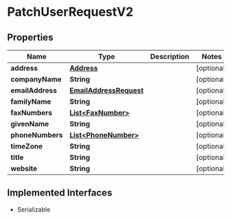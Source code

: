

# PatchUserRequestV2


## Properties

| Name | Type | Description | Notes |
|------------ | ------------- | ------------- | -------------|
|**address** | [**Address**](Address.md) |  |  [optional] |
|**companyName** | **String** |  |  [optional] |
|**emailAddress** | [**EmailAddressRequest**](EmailAddressRequest.md) |  |  [optional] |
|**familyName** | **String** |  |  [optional] |
|**faxNumbers** | [**List&lt;FaxNumber&gt;**](FaxNumber.md) |  |  [optional] |
|**givenName** | **String** |  |  [optional] |
|**phoneNumbers** | [**List&lt;PhoneNumber&gt;**](PhoneNumber.md) |  |  [optional] |
|**timeZone** | **String** |  |  [optional] |
|**title** | **String** |  |  [optional] |
|**website** | **String** |  |  [optional] |


## Implemented Interfaces

* Serializable

